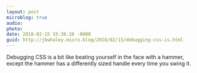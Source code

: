 ```yaml
---
layout: post
microblog: true
audio: 
photo: 
date: 2018-02-15 15:36:26 -0800
guid: http://jbwhaley.micro.blog/2018/02/15/debugging-css-is.html
---
```

Debugging CSS is a bit like beating yourself in the face with a hammer, except the hammer has a differently sized handle every time you swing it.
